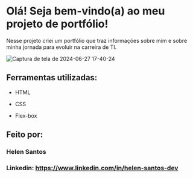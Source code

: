 # Olá! Seja bem-vindo(a) ao meu projeto de portfólio!

Nesse projeto criei um portfólio que traz informações sobre mim e sobre minha jornada para evoluir na carreira de TI.


![Captura de tela de 2024-06-27 17-40-24](https://github.com/sunHelen12/Portfolio/assets/173499841/2a0f0a1e-b1e1-4fb0-9b66-73337c522079)

## Ferramentas utilizadas:

* HTML

* CSS

* Flex-box

## Feito por:

### Helen Santos

### Linkedin: https://www.linkedin.com/in/helen-santos-dev
